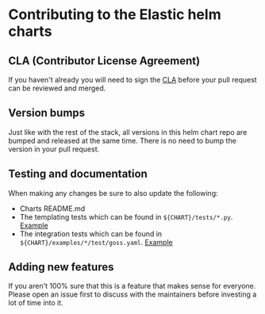 # Contributing to the Elastic helm charts

## CLA (Contributor License Agreement)

If you haven't already you will need to sign the [CLA](https://www.elastic.co/contributor-agreement) before your pull request can be reviewed and merged.

## Version bumps

Just like with the rest of the stack, all versions in this helm chart repo are bumped and released at the same time. There is no need to bump the version in your pull request.

## Testing and documentation

When making any changes be sure to also update the following:

* Charts README.md
* The templating tests which can be found in `${CHART}/tests/*.py`. [Example](/elasticsearch/tests/elasticsearch_test.py)
* The integration tests which can be found in `${CHART}/examples/*/test/goss.yaml`. [Example](/elasticsearch/examples/default/test/goss.yaml)

## Adding new features

If you aren't 100% sure that this is a feature that makes sense for everyone. Please open an issue first to discuss with the maintainers before investing a lot of time into it. 
